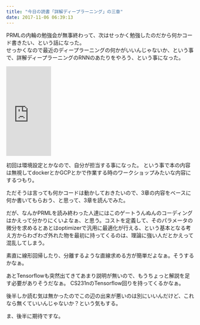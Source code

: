 ```yaml
---
title: "今日の読書「詳解ディープラーニング」の三章"
date: 2017-11-06 06:39:13
---
```


PRMLの内輪の勉強会が無事終わって、次はせっかく勉強したのだから何かコード書きたい、という話になった。  
せっかくなので最近のディープラーニングの何かがいいんじゃないか、という事で、詳解ディープラーニングのRNNのあたりをやろう、という事になった。

<iframe style="width:120px;height:240px;" marginwidth="0" marginheight="0" scrolling="no" frameborder="0" src="https://rcm-fe.amazon-adsystem.com/e/cm?ref=qf_sp_asin_til&t=karino203-22&m=amazon&o=9&p=8&l=as1&IS1=1&detail=1&asins=4839962510&linkId=361be02c7a24cdce29613b6a4b052489&bc1=ffffff&lt1=_top&fc1=333333&lc1=0066c0&bg1=ffffff&f=ifr">
    </iframe>

初回は環境設定とかなので、自分が担当する事になった。
という事で本の内容は無視してdockerとかGCPとかで作業する時のワークショップみたいな内容にするつもり。

ただそうは言っても何かコードは動かしておきたいので、3章の内容をベースに何か書いてもらおう、と思って、3章を読んでみた。

だが、なんかPRMLを読み終わった人達にはこのゲートうんぬんのコーディングはかえって分かりにくいよなぁ、と思う。コストを定義して、そのパラメータの微分を求めるとあとはoptimizerで汎用に最適化が行える、という基本となる考え方からわざわざ外れた物を最初に持ってくるのは、理論に強い人だとかえって混乱してしまう。

素直に線形回帰したり、分離するような直線求める方が簡単だよなぁ。そうするかなぁ。

あとTensorflowも突然出てきてあまり説明が無いので、もうちょっと解説を足す必要がありそうだなぁ。
CS231nのTensorflow回りを持ってくるかなぁ。

後半しか読む気は無かったのでこの辺の出来が悪いのは別にいいんだけど、これなら無くていいんじゃないか？という気もする。

ま、後半に期待ですな。

